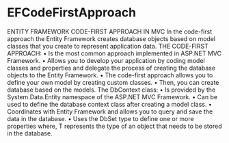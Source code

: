 # EFCodeFirstApproach
ENTITY FRAMEWORK CODE-FIRST APPROACH  IN MVC
In the code-first approach the Entity Framework creates database objects based on model classes that you create to represent application data.
THE CODE-FIRST APPROACH:
•	Is the most common approach implemented in ASP.NET MVC Framework.
•	Allows you to develop your application by coding model classes and properties and delegate the process of creating the database objects to the Entity Framework.
•	The code-first approach allows you to define your own model by creating custom classes.
•	Then, you can create database based on the models.
The DbContext class:
•	Is provided by the System.Data.Entity namespace of the ASP.NET MVC Framework.
•	Can be used to define the database context class after creating a model class.
•	Coordinates with Entity Framework and allows you to query and save the data in the database.
•	Uses the DbSet <T> type to define one or more properties where, T represents the type of an object that needs to be stored in the database.
